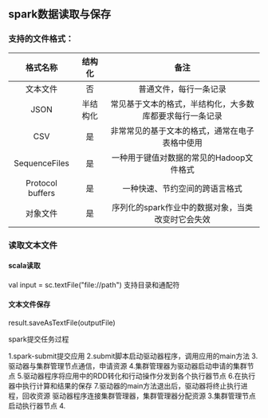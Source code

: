 ## spark数据读取与保存

### 支持的文件格式：

|格式名称|结构化|备注|
|:----:|:----:|:----:|
|文本文件|否|普通文件，每行一条记录|
|JSON|半结构化|常见基于文本的格式，半结构化，大多数库都要求每行一条记录|
|CSV |是|非常常见的基于文本的格式，通常在电子表格中使用|
|SequenceFiles|是|一种用于键值对数据的常见的Hadoop文件格式|
|Protocol buffers|是|一种快速、节约空间的跨语言格式|
|对象文件|是|序列化的spark作业中的数据对象，当类改变时它会失效|

### 读取文本文件
#### scala读取
val input = sc.textFile("file://path")
支持目录和通配符

#### 文本文件保存
result.saveAsTextFile(outputFile)

spark提交任务过程

1.spark-submit提交应用
2.submit脚本启动驱动器程序，调用应用的main方法
3.驱动器与集群管理节点通信，申请资源
4.集群管理器为驱动器启动申请的集群节点
5.驱动器程序将应用中的RDD转化和行动操作分发到各个执行器节点
6.在执行器中执行计算和结果的保存
7.驱动器的main方法退出后，驱动器将终止执行进程，回收资源
驱动器程序连接集群管理器，集群管理器分配资源
3.集群管理节点启动执行器节点
4.

